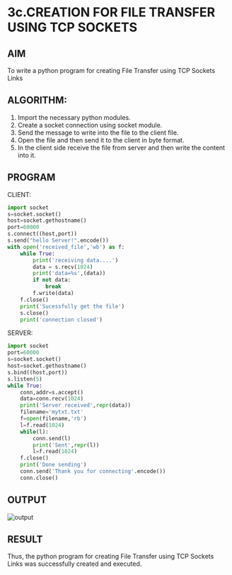 # 3c.CREATION FOR FILE TRANSFER USING TCP SOCKETS
## AIM
To write a python program for creating File Transfer using TCP Sockets Links
## ALGORITHM:
1. Import the necessary python modules.
2. Create a socket connection using socket module.
3. Send the message to write into the file to the client file.
4. Open the file and then send it to the client in byte format.
5. In the client side receive the file from server and then write the content into it.
## PROGRAM
CLIENT:
```python
import socket
s=socket.socket()
host=socket.gethostname()
port=60000
s.connect((host,port))
s.send("hello Server!".encode())
with open('received_file','wb') as f:
    while True:
        print('receiving data....')
        data = s.recv(1024)
        print('data=%s',(data))
        if not data:
            break
        f.write(data)
    f.close()
    print('Sucessfully get the file')
    s.close()
    print('connection closed')

```
SERVER:
```python
import socket
port=60000
s=socket.socket()
host=socket.gethostname()
s.bind((host,port))
s.listen(5)
while True:
    conn,addr=s.accept()
    data=conn.recv(1024)
    print('Server received',repr(data))
    filename='mytxt.txt'
    f=open(filename,'rb')
    l=f.read(1024)
    while(l):
        conn.send(l)
        print('Sent',repr(l))
        l=f.read(1024)
    f.close()
    print('Done sending')
    conn.send('Thank you for connecting'.encode())
    conn.close()

```

## OUTPUT
![output](https://github.com/user-attachments/assets/c044703a-f9e0-47e1-b383-ed0967321a7c)


## RESULT
Thus, the python program for creating File Transfer using TCP Sockets Links was 
successfully created and executed.
